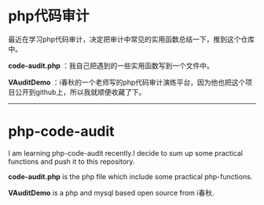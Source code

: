 # php代码审计

最近在学习php代码审计，决定把审计中常见的实用函数总结一下，推到这个仓库中。  

**code-audit.php** ：我自己把遇到的一些实用函数写到一个文件中。  

**VAuditDemo** ：i春秋的一个老师写的php代码审计演练平台，因为他也把这个项目公开到github上，所以我就顺便收藏了下。  

***  
 
# php-code-audit

I am learning php-code-audit recently.I decide to sum up some practical functions and push it to this repository.  

**code-audit.php** is the php file which include some practical php-functions.  

**VAuditDemo** is a php and mysql based open source from i春秋.


 
  
  


